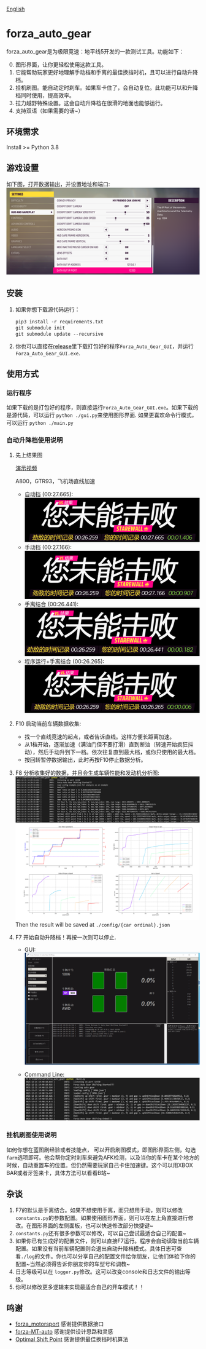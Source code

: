 [English](./README.md)

# forza_auto_gear
forza_auto_gear是为极限竞速：地平线5开发的一款测试工具。功能如下：

0. 图形界面，让你更轻松使用这款工具。
1. 它能帮助玩家更好地理解手动档和手离的最佳换挡时机，且可以进行自动升降档。
2. 挂机刷图。能自动定时刹车。如果车卡住了，会自动复位。此功能可以和升降档同时使用，提高效率。
3. 拉力越野特殊设置。这会自动升降档在很滑的地面也能够运行。
4. 支持双语（如果需要的话~）

## 环境需求
Install >= Python 3.8

## 游戏设置
如下图，打开数据输出，并设置地址和端口:
![data_output_settings](./img/output_settings.png)

## 安装
1. 如果你想下载源代码运行：
    ```
    pip3 install -r requirements.txt
    git submodule init
    git submodule update --recursive
    ```
2. 你也可以直接在[release](https://github.com/Juice-XIJ/forza_auto_gear/releases)里下载打包好的程序`Forza_Auto_Gear_GUI`，并运行 `Forza_Auto_Gear_GUI.exe`.

## 使用方式
### 运行程序
如果下载的是打包好的程序，则直接运行`Forza_Auto_Gear_GUI.exe`。如果下载的是源代码，可以运行 `python ./gui.py`来使用图形界面. 如果更喜欢命令行模式，可以运行 `python ./main.py`

### 自动升降档使用说明
1. 先上结果图

    [演示视频](https://www.bilibili.com/video/BV11R4y1A7jA/)

    A800，GTR93，飞机场直线加速
    - 自动挡 (00:27.665):
    ![automatic](./img/automatic.png)
    - 手动挡 (00:27.166):
    ![manual](./img/manual.png)
    - 手离结合 (00:26.441):
    ![manual w/ clutch](./img/manual_and_clutch.png)
    - 程序运行+手离结合 (00:26.265):
    ![program manual w/ clutch](./img/program_m_and_c.png)
2. F10 启动当前车辆数据收集:
    - 找一个直线竞速的起点，或者告诉直线。这样方便长距离加速。
    - 从1档开始，逐渐加速（满油门但不要打滑）直到断油（转速开始疯狂抖动），然后手动升到下一档。依次往复直到最大档，或你只使用的最大档。
    - 按回转暂停数据输出，此时再按F10停止数据分析。
3. F8 分析收集好的数据，并且会生成车辆性能和发动机分析图:
![console_analysis](./img/forza_performance_analysis_console.png)
![forza_performance_analysis](./img/forza_performance_analysis.png)
Then the result will be saved at `./config/{car ordinal}.json`
4. F7 开始自动升降档！再按一次则可以停止.
    - GUI:
    ![f7 gui test](./img/f7_gui_test_zh_cn.png)

    - Command Line:
    ![f7 test](./img/f7_test.png)
### 挂机刷图使用说明
如何你想在蓝图刷经验或者技能点， 可以开启刷图模式，即图形界面左侧，勾选`farm`选项即可。他会帮你定时刹车来避免AFK检测，以及当你的车卡在某个地方的时候，自动重置车的位置。但仍然需要玩家自己卡住加速键。这个可以用XBOX BAR或者牙签来卡，具体方法可以看看B站~

## 杂谈
1. F7的默认是手离结合。如果不想使用手离，而只想用手动，则可以修改 `constants.py`的参数配置。如果使用图形界面，则可以在左上角直接进行修改。在图形界面的左侧面板，也可以快速修改部分快捷键~
2. `constants.py`还有很多参数可以修改，可以自己尝试最适合自己的配置~
3. 如果你已有生成好的配置文件，则可以直接F7运行。程序会自动读取当前车辆配置。如果没有当前车辆配置则会退出自动升降档模式。具体日志可查看`./log`的文件。你也可以分享自己的配置文件给你朋友，让他们体验下你的配置~当然必须得告诉你朋友你的车型号和调教~
4. 日志等级可以在 `logger.py`修改。这可以改变console和日志文件的输出等级。
5. 你可以修改更多逻辑来实现最适合自己的开车模式！！

## 鸣谢
- [forza_motorsport](https://github.com/nettrom/forza_motorsport) 感谢提供数据接口
- [forza-MT-auto](https://github.com/Yuandiaodiaodiao/forza-MT-auto) 感谢提供设计思路和灵感
- [Optimal Shift Point](https://glennmessersmith.com/shiftpt.html) 感谢提供最佳换挡时机算法